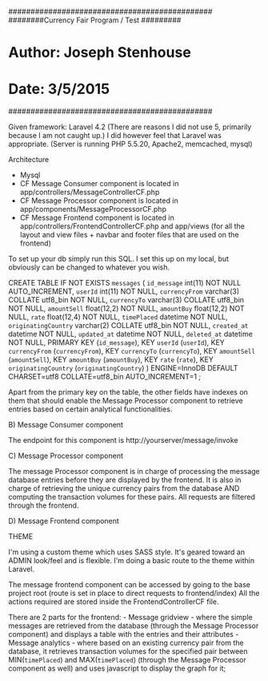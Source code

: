 ##############################################
########Currency Fair Program / Test #########
# Author: Joseph Stenhouse ###################
# Date: 3/5/2015 #############################
##############################################

Given framework: Laravel 4.2 (There are reasons I did not use 5, primarily because I am not caught up.) I did however feel that Laravel was appropriate.
(Server is running PHP 5.5.20, Apache2, memcached, mysql)

Architecture

 - Mysql
 - CF Message Consumer component is located in app/controllers/MessageControllerCF.php
 - CF Message Processor component is located in app/components/MessageProcessorCF.php
 - CF Message Frontend component is located in app/controllers/FrontendControllerCF.php and app/views (for all the layout and view files + navbar and footer files that are used on the frontend)

To set up your db simply run this SQL. I set this up on my local, but obviously can be changed to whatever you wish.

CREATE TABLE IF NOT EXISTS `messages` (
  `id_message` int(11) NOT NULL AUTO_INCREMENT,
  `userId` int(11) NOT NULL,
  `currencyFrom` varchar(3) COLLATE utf8_bin NOT NULL,
  `currencyTo` varchar(3) COLLATE utf8_bin NOT NULL,
  `amountSell` float(12,2) NOT NULL,
  `amountBuy` float(12,2) NOT NULL,
  `rate` float(12,4) NOT NULL,
  `timePlaced` datetime NOT NULL,
  `originatingCountry` varchar(2) COLLATE utf8_bin NOT NULL,
  `created_at` datetime NOT NULL,
  `updated_at` datetime NOT NULL,
  `deleted_at` datetime NOT NULL,
  PRIMARY KEY (`id_message`),
  KEY `userId` (`userId`),
  KEY `currencyFrom` (`currencyFrom`),
  KEY `currencyTo` (`currencyTo`),
  KEY `amountSell` (`amountSell`),
  KEY `amountBuy` (`amountBuy`),
  KEY `rate` (`rate`),
  KEY `originatingCountry` (`originatingCountry`)
) ENGINE=InnoDB DEFAULT CHARSET=utf8 COLLATE=utf8_bin AUTO_INCREMENT=1 ;

Apart from the primary key on the table, the other fields have indexes on them that should enable the Message Processor component to retrieve entries based on certain analytical functionalities.


B) Message Consumer component

The endpoint for this component is http://yourserver/message/invoke


C) Message Processor component

The message Processor component is in charge of processing the message database entries before they are displayed by the frontend. 
It is also in charge of retrieving the unique currency pairs from the database AND computing the transaction volumes for these pairs.
All requests are filtered through the frontend.

D) Message Frontend component

THEME

I'm using a custom theme which uses SASS style. It's geared toward an ADMIN look/feel and is flexible. I'm doing a basic route to the theme within Laravel.

The message frontend component can be accessed by going to the base project root (route is set in place to direct requests to frontend/index)
All the actions required are stored inside the FrontendControllerCF file.

There are 2 parts for the frontend:
    - Message gridview - where the simple messages are retrieved from the database (through the Message Processor component) and displays a table with the entries and their attributes
    - Message analytics - where based on an existing currency pair from the database, it retrieves transaction volumes for the specified pair between MIN(`timePlaced`) and MAX(`timePlaced`) (through the Message Processor component as well) and uses javascript to display the graph for it;
